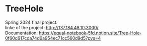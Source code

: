 # TreeHole
Spring 2024 final project. <br>
linke of the project: http://137.184.48.10:3000/ <br>
Documentation: https://equal-notebook-5fd.notion.site/Tree-Hole-0f60d617cda74d6a954ec71cc560d9d5?pvs=4
